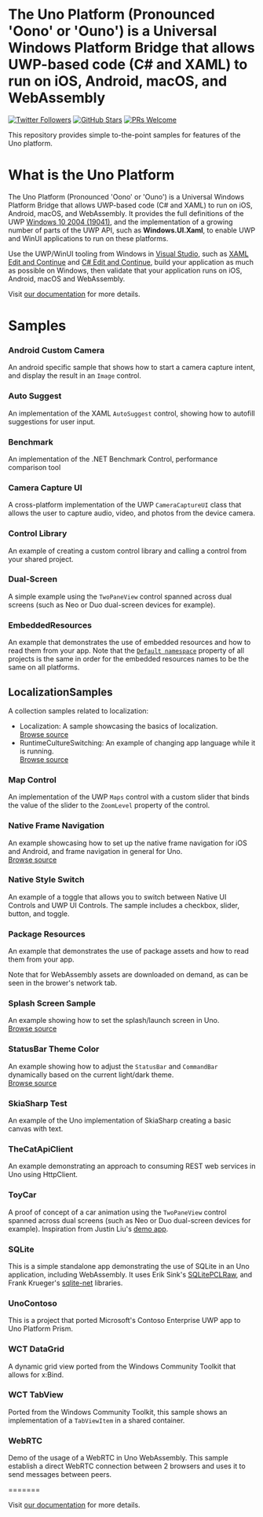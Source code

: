 # The Uno Platform (Pronounced 'Oono' or 'Ouno') is a Universal Windows Platform Bridge that allows UWP-based code (C# and XAML) to run on iOS, Android, macOS, and WebAssembly

[![Twitter Followers](https://img.shields.io/twitter/follow/unoplatform?label=follow%20%40unoplatform&style=flat)](https://twitter.com/unoplatform)
[![GitHub Stars](https://img.shields.io/github/stars/unoplatform/uno?label=github%20stars)](https://github.com/unoplatform/uno/stargazers/)
[![PRs Welcome](https://img.shields.io/badge/PRs-welcome-brightgreen.svg?style=flat-square)](https://github.com/unoplatform/uno/blob/master/CONTRIBUTING.md)

This repository provides simple to-the-point samples for features of the Uno platform.

# What is the Uno Platform

The Uno Platform (Pronounced 'Oono' or 'Ouno') is a Universal Windows Platform Bridge that allows UWP-based code (C# and XAML) to run on iOS, Android, macOS, and WebAssembly. It provides the full definitions of the UWP [Windows 10 2004 (19041)](https://docs.microsoft.com/en-us/windows/uwp/whats-new/windows-10-build-19041), and the implementation of a growing number of parts of the UWP API, such as **Windows.UI.Xaml**, to enable UWP and WinUI applications to run on these platforms.

Use the UWP/WinUI tooling from Windows in [Visual Studio](https://www.visualstudio.com/), such as [XAML Edit and Continue](https://blogs.msdn.microsoft.com/visualstudio/2016/04/06/ui-development-made-easier-with-xaml-edit-continue/) and [C# Edit and Continue](https://docs.microsoft.com/en-us/visualstudio/debugger/how-to-use-edit-and-continue-csharp), build your application as much as possible on Windows, then validate that your application runs on iOS, Android, macOS and WebAssembly.

Visit [our documentation](https://platform.uno/docs/articles) for more details.

# Samples

### Android Custom Camera  
An android specific sample that shows how to start a camera capture intent, and display the result in an `Image` control.

### Auto Suggest  
An implementation of the XAML `AutoSuggest` control, showing how to autofill suggestions for user input. 

### Benchmark
An implementation of the .NET Benchmark Control, performance comparison tool

### Camera Capture UI  
A cross-platform implementation of the UWP `CameraCaptureUI` class that allows the user to capture audio, video, and photos from the device camera. 

### Control Library  
An example of creating a custom control library and calling a control from your shared project.

### Dual-Screen
A simple example using the `TwoPaneView` control spanned across dual screens (such as Neo or Duo dual-screen devices for example). 

### EmbeddedResources
An example that demonstrates the use of embedded resources and how to read them from your app.
Note that the [`Default namespace`](https://stackoverflow.com/questions/2871314/change-project-namespace-in-visual-studio) property of all projects is the same in order for the embedded resources names to be the same on all platforms.

## LocalizationSamples
A collection samples related to localization:
- Localization: A sample showcasing the basics of localization.  
  [Browse source](UI/Localization/Localization)
- RuntimeCultureSwitching: An example of changing app language while it is running.  
  [Browse source](UI/Localization/RuntimeCultureSwitching)

### Map Control  
An implementation of the UWP `Maps` control with a custom slider that binds the value of the slider to the `ZoomLevel` property of the control. 

### Native Frame Navigation
An example showcasing how to set up the native frame navigation for iOS and Android, and frame navigation in general for Uno.  
[Browse source](UI/NativeFrameNav)

### Native Style Switch  
An example of a toggle that allows you to switch between Native UI Controls and UWP UI Controls. The sample includes a checkbox, slider, button, and toggle. 

### Package Resources
An example that demonstrates the use of package assets and how to read them from your app. 

Note that for WebAssembly assets are downloaded on demand, as can be seen in the brower's network tab.

### Splash Screen Sample
An example showing how to set the splash/launch screen in Uno.  
[Browse source](UI/SplashScreenSample)

### StatusBar Theme Color
An example showing how to adjust the `StatusBar` and `CommandBar` dynamically based on the current light/dark theme.  
[Browse source](UI/StatusBarThemeColor)

### SkiaSharp Test  
An example of the Uno implementation of SkiaSharp creating a basic canvas with text.

### TheCatApiClient
An example demonstrating an approach to consuming REST web services in Uno using HttpClient.

### ToyCar
A proof of concept of a car animation using the `TwoPaneView` control spanned across dual screens (such as Neo or Duo dual-screen devices for example).
Inspiration from Justin Liu's [demo app](https://twitter.com/justinxinliu/status/1281123335410049027).

### SQLite  
This is a simple standalone app demonstrating the use of SQLite in an Uno application, including WebAssembly. It uses Erik Sink's [SQLitePCLRaw](https://github.com/ericsink/SQLitePCL.raw), and Frank Krueger's [sqlite-net](https://github.com/praeclarum/sqlite-net) libraries.

### UnoContoso
This is a project that ported Microsoft's Contoso Enterprise UWP app to Uno Platform Prism.

### WCT DataGrid  
A dynamic grid view ported from the Windows Community Toolkit that allows for x:Bind. 

### WCT TabView
Ported from the Windows Community Toolkit, this sample shows an implementation of a `TabViewItem` in a shared container.

### WebRTC

Demo of the usage of a WebRTC in Uno WebAssembly. This sample establish a direct WebRTC connection between 2 browsers and uses it to send messages between peers.

=======

Visit [our documentation](https://github.com/unoplatform/uno/blob/master/doc/articles/intro.md) for more details.